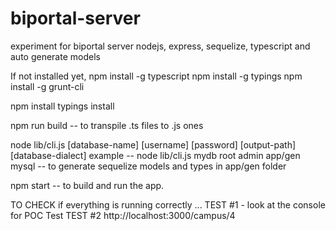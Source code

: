 # biportal-server
experiment for biportal server nodejs, express, sequelize, typescript and auto generate models

If not installed yet, 
npm install -g typescript
npm install -g typings
npm install -g grunt-cli

npm install
typings install

npm run build -- to transpile .ts files to .js ones

node lib/cli.js [database-name] [username] [password] [output-path] [database-dialect] 
example --
node lib/cli.js mydb root admin app/gen mysql     -- to generate sequelize models and types in  app/gen folder 


npm start -- to build and run the app. 

TO CHECK if everything is running correctly ... 
TEST #1 - look at the console for POC Test
TEST #2  http://localhost:3000/campus/4


